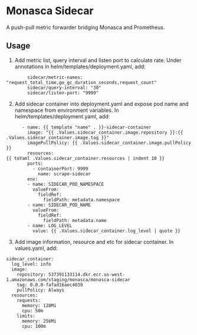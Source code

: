 # Monasca Sidecar
A push-pull metric forwarder bridging Monasca and Prometheus.

## Usage
1. Add metric list, query interval and listen port to calculate rate. 
Under annotations in helm/templates/deployment.yaml, add:
```
        sidecar/metric-names: "request_total_time,go_gc_duration_seconds,request_count"
        sidecar/query-interval: "30"
        sidecar/listen-port: "9999"
```

2. Add sidecar container into deployment.yaml and expose pod name and namespace from environment variables. 
In helm/templates/deployment.yaml, add:
```
      - name: {{ template "name" . }}-sidecar-container
        image: "{{ .Values.sidecar_container.image.repository }}:{{ .Values.sidecar_container.image.tag }}"
        imagePullPolicy: {{ .Values.sidecar_container.image.pullPolicy }}
        resources:
{{ toYaml .Values.sidecar_container.resources | indent 10 }}
        ports:
          - containerPort: 9999
            name: scrape-sidecar
        env:
        - name: SIDECAR_POD_NAMESPACE
          valueFrom:
            fieldRef:
              fieldPath: metadata.namespace
        - name: SIDECAR_POD_NAME
          valueFrom:
            fieldRef:
              fieldPath: metadata.name
        - name: LOG_LEVEL
          value: {{ .Values.sidecar_container.log_level | quote }}
```

3. Add image information, resource and etc for sidecar container. 
In values.yaml, add:
```
sidecar_container:
  log_level: info
  image:
    repository: 537391133114.dkr.ecr.us-west-1.amazonaws.com/staging/monasca/monasca-sidecar
    tag: 0.0.0-fafad16aec4039 
    pullPolicy: Always
  resources:
    requests:
      memory: 128Mi
      cpu: 50m
    limits:
      memory: 256Mi
      cpu: 100m
```
